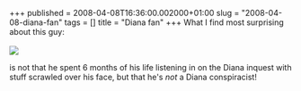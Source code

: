 +++
published = 2008-04-08T16:36:00.002000+01:00
slug = "2008-04-08-diana-fan"
tags = []
title = "Diana fan"
+++
What I find most surprising about this guy:  
[  
![](../images/2008-04-08-diana-fan-_44548992_loughrey466.jpg)](http://news.bbc.co.uk/1/hi/magazine/7322347.stm)  
  
is not that he spent 6 months of his life listening in on the Diana
inquest with stuff scrawled over his face, but that he's <span
style="font-style: italic;">not</span> a Diana conspiracist!
